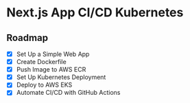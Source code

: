 # Next.js App CI/CD Kubernetes

## Roadmap

- [x] Set Up a Simple Web App
- [x] Create Dockerfile
- [x] Push Image to AWS ECR
- [x] Set Up Kubernetes Deployment
- [x] Deploy to AWS EKS
- [x] Automate CI/CD with GitHub Actions
